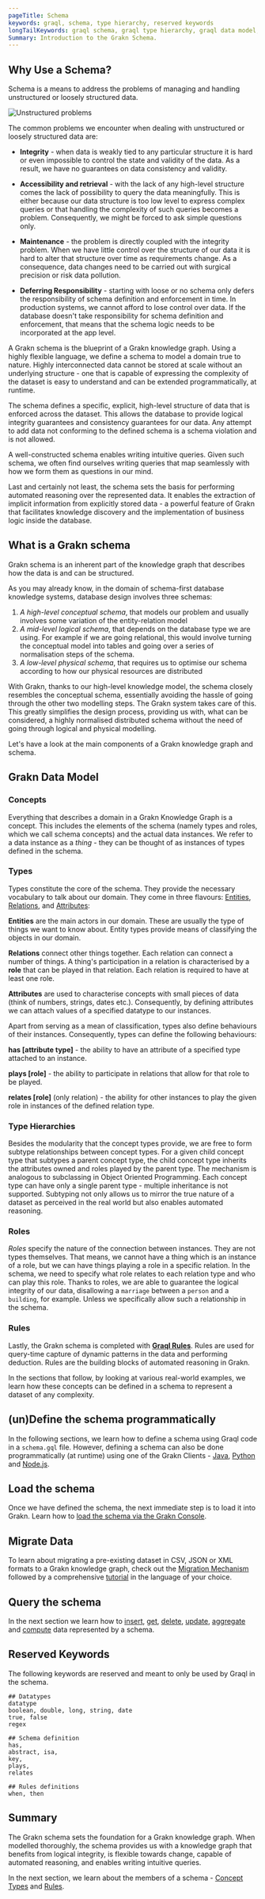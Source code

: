 ```yaml
---
pageTitle: Schema
keywords: graql, schema, type hierarchy, reserved keywords
longTailKeywords: graql schema, graql type hierarchy, graql data model, graql reserved keyword
Summary: Introduction to the Grakn Schema.
---
```


## Why Use a Schema?

Schema is a means to address the problems of managing and handling unstructured or loosely structured data.

![Unstructured problems](../images/schema/unstructured-problems.png)

The common problems we encounter when dealing with unstructured or loosely structured data are:

- **Integrity** - when data is weakly tied to any particular structure it is hard or even impossible to control the state and validity of the data. As a result, we have no guarantees on data consistency and validity.

- **Accessibility and retrieval** - with the lack of any high-level structure comes the lack of possibility to query the data meaningfully. This is either because our data structure is too low level to express complex queries or that handling the complexity of such queries becomes a problem. Consequently, we might be forced to ask simple questions only.

- **Maintenance** - the problem is directly coupled with the integrity problem. When we have little control over the structure of our data it is hard to alter that structure over time as requirements change. As a consequence, data changes need to be carried out with surgical precision or risk data pollution.

- **Deferring Responsibility** - starting with loose or no schema only defers the responsibility of schema definition and enforcement in time. In production systems, we cannot afford to lose control over data. If the database doesn't take responsibility for schema definition and enforcement, that means that the schema logic needs to be incorporated at the app level.

A Grakn schema is the blueprint of a Grakn knowledge graph. Using a highly flexible language, we define a schema to model a domain true to nature.
Highly interconnected data cannot be stored at scale without an underlying structure - one that is capable of expressing the complexity of the dataset is easy to understand and can be extended programmatically, at runtime.

The schema defines a specific, explicit, high-level structure of data that is enforced across the dataset. This allows the database to provide logical integrity guarantees and consistency guarantees for our data. Any attempt to add data not conforming to the defined schema is a schema violation and is not allowed.

A well-constructed schema enables writing intuitive queries. Given such schema, we often find ourselves writing queries that map seamlessly with how we form them as questions in our mind.

Last and certainly not least, the schema sets the basis for performing automated reasoning over the represented data. It enables the extraction of implicit information from explicitly stored data - a powerful feature of Grakn that facilitates knowledge discovery and the implementation of business logic inside the database.

## What is a Grakn schema
Grakn schema is an inherent part of the knowledge graph that describes how the data is and can be structured.

As you may already know, in the domain of schema-first database knowledge systems, database design involves three schemas:

  1. _A high-level conceptual schema_, that models our problem and usually involves some variation of the entity-relation model
  2. _A mid-level logical schema_, that depends on the database type we are using. For example if we are going relational, this would involve turning the conceptual model into tables and going over a series of normalisation steps of the schema.
  3. _A low-level physical schema_, that requires us to optimise our schema according to how our physical resources are distributed

With Grakn, thanks to our high-level knowledge model, the schema closely resembles the conceptual schema, essentially avoiding the hassle of going through the other two modelling steps. The Grakn system takes care of this.
This greatly simplifies the design process, providing us with, what can be considered, a highly normalised distributed schema without the need of going through logical and physical modelling. 

Let's have a look at the main components of a Grakn knowledge graph and schema.

## Grakn Data Model

### Concepts
Everything that describes a domain in a Grakn Knowledge Graph is a concept. This includes the elements of the schema (namely types and roles, which we call schema concepts) and the actual data instances.
We refer to a data instance as a _thing_ - they can be thought of as instances of types defined in the schema.

### Types
Types constitute the core of the schema. They provide the necessary vocabulary to talk about our domain. They come in three flavours: [Entities](../10-schema/01-concepts.md#entity), [Relations](../10-schema/01-concepts.md#relation), and [Attributes](../10-schema/01-concepts.md#attribute):

**Entities** are the main actors in our domain. These are usually the type of things we want to know about. Entity types provide means of classifying the objects in our domain.

**Relations** connect other things together. Each relation can connect a number of things. A thing's participation in a relation is characterised by a **role** that can be played in that relation.
Each relation is required to have at least one role.

**Attributes** are used to characterise concepts with small pieces of data (think of numbers, strings, dates etc.). Consequently, by defining attributes we can attach values of a specified datatype to our instances.

Apart from serving as a mean of classification, types also define behaviours of their instances. Consequently, types can define the following behaviours:

**has [attribute type]** - the ability to have an attribute of a specified type attached to an instance.

**plays [role]** - the ability to participate in relations that allow for that role to be played.

**relates [role]** (only relation) - the ability for other instances to play the given role in instances of the defined relation type.

### Type Hierarchies
Besides the modularity that the concept types provide, we are free to form subtype relationships between concept types. For a given child concept type that subtypes a parent concept type, the child concept type inherits the attributes owned and roles played by the parent type. The mechanism is analogous to subclassing in Object Oriented Programming. Each concept type can have only a single parent type - multiple inheritance is not supported.
Subtyping not only allows us to mirror the true nature of a dataset as perceived in the real world but also enables automated reasoning.

### Roles
_Roles_ specify the nature of the connection between instances. They are not types themselves. That means, we cannot have a thing which is an instance of a role, but we can have things playing a role in a specific relation.
In the schema, we need to specify what role relates to each relation type and who can play this role. Thanks to roles, we are able to guarantee the logical integrity of our data, disallowing a `marriage` between a `person` and a `building`, for example. Unless we specifically allow such a relationship in the schema.

### Rules
Lastly, the Grakn schema is completed with [**Graql Rules**](../10-schema/03-rules.md). Rules are used for query-time capture of dynamic patterns in the data and performing deduction. Rules are the building blocks of automated reasoning in Grakn.

In the sections that follow, by looking at various real-world examples, we learn how these concepts can be defined in a schema to represent a dataset of any complexity.

## (un)Define the schema programmatically
In the following sections, we learn how to define a schema using Graql code in a `schema.gql` file. However, defining a schema can also be done programmatically (at runtime) using one of the Grakn Clients - [Java](../03-client-api/01-java.md#graql), [Python](../03-client-api/02-python.md#lazily-execute-a-graql-query) and [Node.js](../03-client-api/03-nodejs.md#lazily-execute-a-graql-query).

## Load the schema
Once we have defined the schema, the next immediate step is to load it into Grakn. Learn how to [load the schema via the Grakn Console](../02-running-grakn/02-console.md#console-options).

## Migrate Data
To learn about migrating a pre-existing dataset in CSV, JSON or XML formats to a Grakn knowledge graph, check out the [Migration Mechanism](...) followed by a comprehensive [tutorial](...) in the language of your choice.

## Query the schema
In the next section we learn how to [insert](../12-query/03-insert-query.md), [get](../12-query/02-get-query.md), [delete](../12-query/04-delete-query.md), [update](/docs/query/update-data), [aggregate](../12-query/06-aggregate-query.md) and [compute](../12-query/07-compute-query.md) data represented by a schema.

## Reserved Keywords
The following keywords are reserved and meant to only be used by Graql in the schema.
<!-- test-ignore -->
```graql
## Datatypes
datatype
boolean, double, long, string, date
true, false
regex

## Schema definition
has,
abstract, isa,
key,
plays,
relates

## Rules definitions
when, then
```

## Summary
The Grakn schema sets the foundation for a Grakn knowledge graph. When modelled thoroughly, the schema provides us with a knowledge graph that benefits from logical integrity, is flexible towards change, capable of automated reasoning, and enables writing intuitive queries.

In the next section, we learn about the members of a schema - [Concept Types](../10-schema/01-concepts.md) and [Rules](../10-schema/03-rules.md).